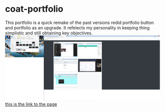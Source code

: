 # coat-portfolio
This portfolio is a quick remake of the past versions
redid portfolio button and portfolio as an 
upgrade.
It refelects my personality in keeping thing simplistic and still obtaining key
objectives.
![screenshot](./assets/images/ocho.png)
[this is the link to the page](https://wilmer88.github.io/coat-portfolio/)
